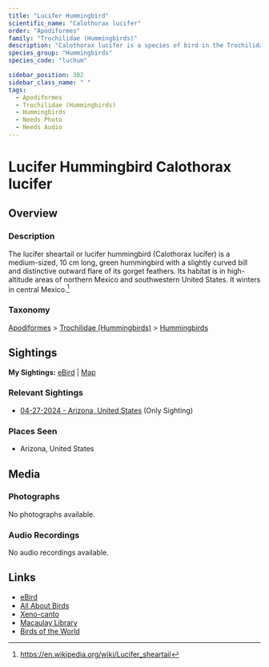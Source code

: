 ```yaml
---
title: "Lucifer Hummingbird"
scientific_name: "Calothorax lucifer"
order: "Apodiformes"
family: "Trochilidae (Hummingbirds)"
description: "Calothorax lucifer is a species of bird in the Trochilidae (Hummingbirds) family. It has been observed 1 times."
species_group: "Hummingbirds"
species_code: "luchum"

sidebar_position: 302
sidebar_class_name: " "
tags: 
  - Apodiformes
  - Trochilidae (Hummingbirds)
  - Hummingbirds
  - Needs Photo
  - Needs Audio
---
```


# Lucifer Hummingbird <span className='sci_name'>Calothorax lucifer</span>

## Overview

### Description
The lucifer sheartail or lucifer hummingbird (Calothorax lucifer) is a medium-sized, 10 cm long, green hummingbird with a slightly curved bill and distinctive outward flare of its gorget feathers. Its habitat is in high-altitude areas of northern Mexico and southwestern United States. It winters in central Mexico.[^1]

[^1]: https://en.wikipedia.org/wiki/Lucifer_sheartail

### Taxonomy
[Apodiformes](/tags/apodiformes) > [Trochilidae (Hummingbirds)](/tags/trochilidae-hummingbirds) > [Hummingbirds](/tags/hummingbirds)


## Sightings

**My Sightings:** [eBird](https://ebird.org/lifelist?r=world&time=life&spp=luchum) | [Map](/map?species_code=luchum)

### Relevant Sightings

* [04-27-2024 - Arizona, United States](https://ebird.org/checklist/S170629025) (Only Sighting)

### Places Seen

* Arizona, United States



## Media
### Photographs
No photographs available.

### Audio Recordings
No audio recordings available.

## Links
* [eBird](https://ebird.org/species/luchum) 
* [All About Birds](https://www.allaboutbirds.org/guide/luchum) 
* [Xeno-canto](https://www.xeno-canto.org/species/calothorax-lucifer) 
* [Macaulay Library](https://search.macaulaylibrary.org/catalog?taxonCode=luchum&sort=rating_rank_desc)
* [Birds of the World](https://birdsoftheworld.org/bow/species/luchum)

